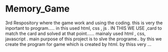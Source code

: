 # Memory_Game
3rd Respository
where the game work and using the coding.
this is very the inportant to program.....
in this used html, css , js . IN THIS WE USE ,card to match the card and solved at that point......
mainaly used html , css, javascript .
main purpose of this project is to slve the programe..
by this we  create the program for game which is created by html.
by thiss very ...
